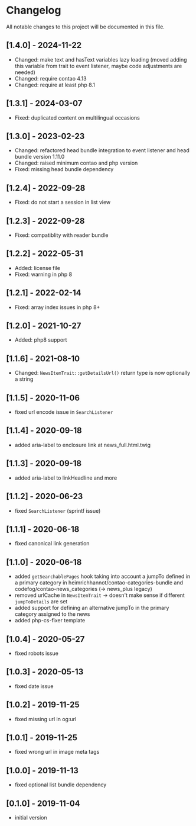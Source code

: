# Changelog
All notable changes to this project will be documented in this file.

## [1.4.0] - 2024-11-22
- Changed: make text and hasText variables lazy loading (moved adding this variable from trait to event listener, maybe code adjustments are needed)
- Changed: require contao 4.13
- Changed: require at least php 8.1

## [1.3.1] - 2024-03-07
- Fixed: duplicated content on multilingual occasions

## [1.3.0] - 2023-02-23
- Changed: refactored head bundle integration to event listener and head bundle version 1.11.0
- Changed: raised minimum contao and php version
- Fixed: missing head bundle dependency

## [1.2.4] - 2022-09-28
- Fixed: do not start a session in list view

## [1.2.3] - 2022-09-28
- Fixed: compatiblity with reader bundle

## [1.2.2] - 2022-05-31
- Added: license file
- Fixed: warning in php 8

## [1.2.1] - 2022-02-14

- Fixed: array index issues in php 8+

## [1.2.0] - 2021-10-27
- Added: php8 support

## [1.1.6] - 2021-08-10
- Changed: `NewsItemTrait::getDetailsUrl()` return type is now optionally a string

## [1.1.5] - 2020-11-06
- fixed url encode issue in `SearchListener`

## [1.1.4] - 2020-09-18
- added aria-label to enclosure link at news_full.html.twig

## [1.1.3] - 2020-09-18
- added aria-label to linkHeadline and more

## [1.1.2] - 2020-06-23
- fixed `SearchListener` (sprintf issue)

## [1.1.1] - 2020-06-18
- fixed canonical link generation

## [1.1.0] - 2020-06-18
- added `getSearchablePages` hook taking into account a jumpTo defined in a primary category in
  heimrichhannot/contao-categories-bundle and codefog/contao-news_categories (-> news_plus legacy)
- removed urlCache in `NewsItemTrait` -> doesn't make sense if different `jumpToDetails` are set
- added support for defining an alternative jumpTo in the primary category assigned to the news
- added php-cs-fixer template

## [1.0.4] - 2020-05-27
- fixed robots issue

## [1.0.3] - 2020-05-13
- fixed date issue

## [1.0.2] - 2019-11-25
- fixed missing url in og:url

## [1.0.1] - 2019-11-25
- fixed wrong url in image meta tags

## [1.0.0] - 2019-11-13
- fixed optional list bundle dependency

## [0.1.0] - 2019-11-04
- initial version
